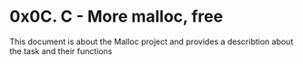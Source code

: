 # 0x0C. C - More malloc, free

This document is about the Malloc project and provides a describtion about the task and their functions

